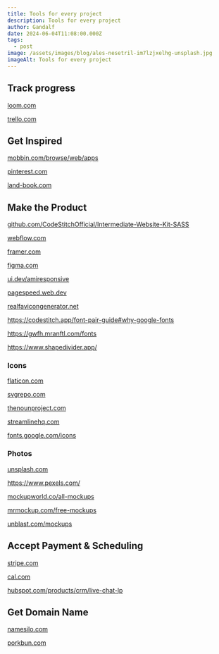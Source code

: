 ```yaml
---
title: Tools for every project
description: Tools for every project
author: Gandalf
date: 2024-06-04T11:08:00.000Z
tags:
  - post
image: /assets/images/blog/ales-nesetril-im7lzjxelhg-unsplash.jpg
imageAlt: Tools for every project
---
```

## Track progress[](https://trello.com)

[loom.com](https://www.loom.com/)

[trello.com](https://trello.com)

[](https://trello.com)

## Get Inspired

[mobbin.com/browse/web/apps](https://mobbin.com/browse/web/apps)

[pinterest.com](https://trello.com)

[land-book.com](https://land-book.com/)

## Make the Product

[github.com/CodeStitchOfficial/Intermediate-Website-Kit-SASS](https://github.com/CodeStitchOfficial/Intermediate-Website-Kit-SASS)

[](https://github.com/CodeStitchOfficial/Intermediate-Website-Kit-SASS)[webflow.com](https://webflow.com/)

[framer.com](https://www.framer.com/)

[figma.com](https://www.figma.com/)

[ui.dev/amiresponsive](https://ui.dev/amiresponsive)

[pagespeed.web.dev](https://realfavicongenerator.net/)

[realfavicongenerator.net](https://realfavicongenerator.net/)

<https://codestitch.app/font-pair-guide#why-google-fonts>

<https://gwfh.mranftl.com/fonts>

<https://www.shapedivider.app/>

### Icons

[flaticon.com](https://www.flaticon.com)

[svgrepo.com](https://www.svgrepo.com/)

[thenounproject.com](thenounproject.com)

[streamlinehq.com](https://www.streamlinehq.com/freebies)

[fonts.google.com/icons](https://fonts.google.com/icons)

### [](https://www.streamlinehq.com/freebies)Photos

[](https://unsplash.com)[unsplash.com](https://unsplash.com)

<https://www.pexels.com/>

[mockupworld.co/all-mockups](https://www.mockupworld.co/all-mockups/)

[mrmockup.com/free-mockups](https://mrmockup.com/free-mockups/)

[unblast.com/mockups](https://unblast.com/mockups/)

## Accept Payment & Scheduling

[stripe.com](stripe.com)

[cal.com](https://cal.com/)

[hubspot.com/products/crm/live-chat-lp](https://www.hubspot.com/products/crm/live-chat-lp)

## Get Domain Name

[](https://trello.com)[namesilo.com](https://www.namesilo.com/)

[porkbun.com](https://porkbun.com)

[](https://trello.com)

[](https://trello.com)
